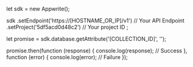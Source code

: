 let sdk = new Appwrite();

sdk
    .setEndpoint('https://[HOSTNAME_OR_IP]/v1') // Your API Endpoint
    .setProject('5df5acd0d48c2') // Your project ID
;

let promise = sdk.database.getAttribute('[COLLECTION_ID]', '');

promise.then(function (response) {
    console.log(response); // Success
}, function (error) {
    console.log(error); // Failure
});